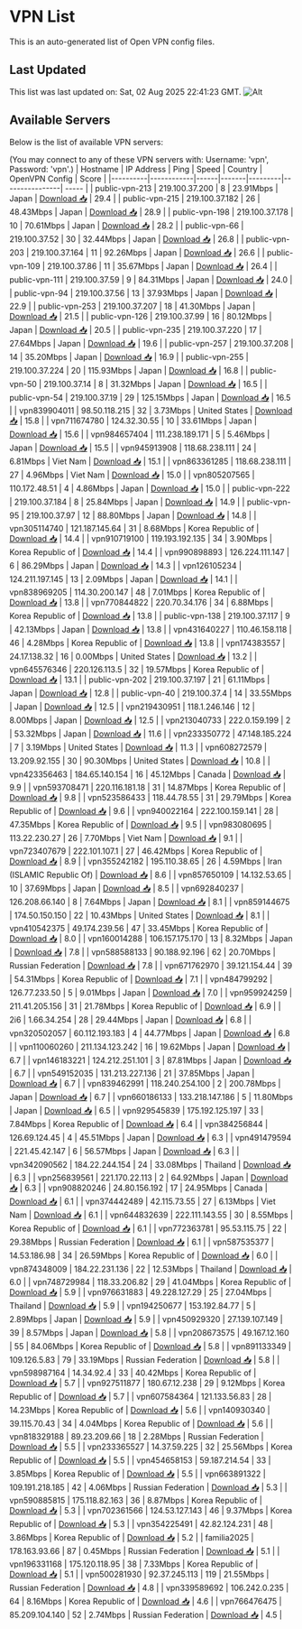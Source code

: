 # VPN List

This is an auto-generated list of Open VPN config files.

## Last Updated

This list was last updated on: Sat, 02 Aug 2025 22:41:23 GMT.
![Alt](https://repobeats.axiom.co/api/embed/186b98318ef1479477931607c1ad7d823f12451f.svg "Repobeats analytics image")

## Available Servers

Below is the list of available VPN servers:

(You may connect to any of these VPN servers with: Username: 'vpn', Password: 'vpn'.)
| Hostname | IP Address | Ping | Speed | Country | OpenVPN Config | Score |
|----------|------------|------|-------|---------|----------------| ----- |
| public-vpn-213 | 219.100.37.200 | 8 | 23.91Mbps | Japan | [Download 📥](./configs/server_0_JP.ovpn) | 29.4 |
| public-vpn-215 | 219.100.37.182 | 26 | 48.43Mbps | Japan | [Download 📥](./configs/server_1_JP.ovpn) | 28.9 |
| public-vpn-198 | 219.100.37.178 | 10 | 70.61Mbps | Japan | [Download 📥](./configs/server_2_JP.ovpn) | 28.2 |
| public-vpn-66 | 219.100.37.52 | 30 | 32.44Mbps | Japan | [Download 📥](./configs/server_3_JP.ovpn) | 26.8 |
| public-vpn-203 | 219.100.37.164 | 11 | 92.26Mbps | Japan | [Download 📥](./configs/server_4_JP.ovpn) | 26.6 |
| public-vpn-109 | 219.100.37.86 | 11 | 35.67Mbps | Japan | [Download 📥](./configs/server_5_JP.ovpn) | 26.4 |
| public-vpn-111 | 219.100.37.59 | 9 | 84.31Mbps | Japan | [Download 📥](./configs/server_6_JP.ovpn) | 24.0 |
| public-vpn-94 | 219.100.37.56 | 13 | 37.93Mbps | Japan | [Download 📥](./configs/server_7_JP.ovpn) | 22.9 |
| public-vpn-253 | 219.100.37.207 | 18 | 41.30Mbps | Japan | [Download 📥](./configs/server_8_JP.ovpn) | 21.5 |
| public-vpn-126 | 219.100.37.99 | 16 | 80.12Mbps | Japan | [Download 📥](./configs/server_9_JP.ovpn) | 20.5 |
| public-vpn-235 | 219.100.37.220 | 17 | 27.64Mbps | Japan | [Download 📥](./configs/server_10_JP.ovpn) | 19.6 |
| public-vpn-257 | 219.100.37.208 | 14 | 35.20Mbps | Japan | [Download 📥](./configs/server_11_JP.ovpn) | 16.9 |
| public-vpn-255 | 219.100.37.224 | 20 | 115.93Mbps | Japan | [Download 📥](./configs/server_12_JP.ovpn) | 16.8 |
| public-vpn-50 | 219.100.37.14 | 8 | 31.32Mbps | Japan | [Download 📥](./configs/server_13_JP.ovpn) | 16.5 |
| public-vpn-54 | 219.100.37.19 | 29 | 125.15Mbps | Japan | [Download 📥](./configs/server_14_JP.ovpn) | 16.5 |
| vpn839904011 | 98.50.118.215 | 32 | 3.73Mbps | United States | [Download 📥](./configs/server_15_US.ovpn) | 15.8 |
| vpn711674780 | 124.32.30.55 | 10 | 33.61Mbps | Japan | [Download 📥](./configs/server_16_JP.ovpn) | 15.6 |
| vpn984657404 | 111.238.189.171 | 5 | 5.46Mbps | Japan | [Download 📥](./configs/server_17_JP.ovpn) | 15.5 |
| vpn945913908 | 118.68.238.111 | 24 | 6.81Mbps | Viet Nam | [Download 📥](./configs/server_18_VN.ovpn) | 15.1 |
| vpn863361285 | 118.68.238.111 | 27 | 4.96Mbps | Viet Nam | [Download 📥](./configs/server_19_VN.ovpn) | 15.0 |
| vpn805207565 | 110.172.48.51 | 4 | 4.86Mbps | Japan | [Download 📥](./configs/server_20_JP.ovpn) | 15.0 |
| public-vpn-222 | 219.100.37.184 | 8 | 25.84Mbps | Japan | [Download 📥](./configs/server_21_JP.ovpn) | 14.9 |
| public-vpn-95 | 219.100.37.97 | 12 | 88.80Mbps | Japan | [Download 📥](./configs/server_22_JP.ovpn) | 14.8 |
| vpn305114740 | 121.187.145.64 | 31 | 8.68Mbps | Korea Republic of | [Download 📥](./configs/server_23_KR.ovpn) | 14.4 |
| vpn910719100 | 119.193.192.135 | 34 | 3.90Mbps | Korea Republic of | [Download 📥](./configs/server_24_KR.ovpn) | 14.4 |
| vpn990898893 | 126.224.111.147 | 6 | 86.29Mbps | Japan | [Download 📥](./configs/server_25_JP.ovpn) | 14.3 |
| vpn126105234 | 124.211.197.145 | 13 | 2.09Mbps | Japan | [Download 📥](./configs/server_26_JP.ovpn) | 14.1 |
| vpn838969205 | 114.30.200.147 | 48 | 7.01Mbps | Korea Republic of | [Download 📥](./configs/server_27_KR.ovpn) | 13.8 |
| vpn770844822 | 220.70.34.176 | 34 | 6.88Mbps | Korea Republic of | [Download 📥](./configs/server_28_KR.ovpn) | 13.8 |
| public-vpn-138 | 219.100.37.117 | 9 | 42.13Mbps | Japan | [Download 📥](./configs/server_29_JP.ovpn) | 13.8 |
| vpn431640227 | 110.46.158.118 | 46 | 4.28Mbps | Korea Republic of | [Download 📥](./configs/server_30_KR.ovpn) | 13.8 |
| vpn174383557 | 24.17.138.32 | 16 | 0.00Mbps | United States | [Download 📥](./configs/server_31_US.ovpn) | 13.2 |
| vpn645576346 | 220.126.113.5 | 32 | 19.57Mbps | Korea Republic of | [Download 📥](./configs/server_32_KR.ovpn) | 13.1 |
| public-vpn-202 | 219.100.37.197 | 21 | 61.11Mbps | Japan | [Download 📥](./configs/server_33_JP.ovpn) | 12.8 |
| public-vpn-40 | 219.100.37.4 | 14 | 33.55Mbps | Japan | [Download 📥](./configs/server_34_JP.ovpn) | 12.5 |
| vpn219430951 | 118.1.246.146 | 12 | 8.00Mbps | Japan | [Download 📥](./configs/server_35_JP.ovpn) | 12.5 |
| vpn213040733 | 222.0.159.199 | 2 | 53.32Mbps | Japan | [Download 📥](./configs/server_36_JP.ovpn) | 11.6 |
| vpn233350772 | 47.148.185.224 | 7 | 3.19Mbps | United States | [Download 📥](./configs/server_37_US.ovpn) | 11.3 |
| vpn608272579 | 13.209.92.155 | 30 | 90.30Mbps | United States | [Download 📥](./configs/server_38_US.ovpn) | 10.8 |
| vpn423356463 | 184.65.140.154 | 16 | 45.12Mbps | Canada | [Download 📥](./configs/server_39_CA.ovpn) | 9.9 |
| vpn593708471 | 220.116.181.18 | 31 | 14.87Mbps | Korea Republic of | [Download 📥](./configs/server_40_KR.ovpn) | 9.8 |
| vpn523586433 | 118.44.78.55 | 31 | 29.79Mbps | Korea Republic of | [Download 📥](./configs/server_41_KR.ovpn) | 9.6 |
| vpn940022164 | 222.100.159.141 | 28 | 47.35Mbps | Korea Republic of | [Download 📥](./configs/server_42_KR.ovpn) | 9.5 |
| vpn983080695 | 113.22.230.27 | 26 | 7.70Mbps | Viet Nam | [Download 📥](./configs/server_43_VN.ovpn) | 9.1 |
| vpn723407679 | 222.101.107.1 | 27 | 46.42Mbps | Korea Republic of | [Download 📥](./configs/server_44_KR.ovpn) | 8.9 |
| vpn355242182 | 195.110.38.65 | 26 | 4.59Mbps | Iran (ISLAMIC Republic Of) | [Download 📥](./configs/server_45_IR.ovpn) | 8.6 |
| vpn857650109 | 14.132.53.65 | 10 | 37.69Mbps | Japan | [Download 📥](./configs/server_46_JP.ovpn) | 8.5 |
| vpn692840237 | 126.208.66.140 | 8 | 7.64Mbps | Japan | [Download 📥](./configs/server_47_JP.ovpn) | 8.1 |
| vpn859144675 | 174.50.150.150 | 22 | 10.43Mbps | United States | [Download 📥](./configs/server_48_US.ovpn) | 8.1 |
| vpn410542375 | 49.174.239.56 | 47 | 33.45Mbps | Korea Republic of | [Download 📥](./configs/server_49_KR.ovpn) | 8.0 |
| vpn160014288 | 106.157.175.170 | 13 | 8.32Mbps | Japan | [Download 📥](./configs/server_50_JP.ovpn) | 7.8 |
| vpn588588133 | 90.188.92.196 | 62 | 20.70Mbps | Russian Federation | [Download 📥](./configs/server_51_RU.ovpn) | 7.8 |
| vpn671762970 | 39.121.154.44 | 39 | 54.31Mbps | Korea Republic of | [Download 📥](./configs/server_52_KR.ovpn) | 7.1 |
| vpn484799292 | 126.77.233.50 | 5 | 9.01Mbps | Japan | [Download 📥](./configs/server_53_JP.ovpn) | 7.0 |
| vpn959924259 | 211.41.205.156 | 31 | 21.78Mbps | Korea Republic of | [Download 📥](./configs/server_54_KR.ovpn) | 6.9 |
| 2i6 | 1.66.34.254 | 28 | 29.44Mbps | Japan | [Download 📥](./configs/server_55_JP.ovpn) | 6.8 |
| vpn320502057 | 60.112.193.183 | 4 | 44.77Mbps | Japan | [Download 📥](./configs/server_56_JP.ovpn) | 6.8 |
| vpn110060260 | 211.134.123.242 | 16 | 19.62Mbps | Japan | [Download 📥](./configs/server_57_JP.ovpn) | 6.7 |
| vpn146183221 | 124.212.251.101 | 3 | 87.81Mbps | Japan | [Download 📥](./configs/server_58_JP.ovpn) | 6.7 |
| vpn549152035 | 131.213.227.136 | 21 | 37.85Mbps | Japan | [Download 📥](./configs/server_59_JP.ovpn) | 6.7 |
| vpn839462991 | 118.240.254.100 | 2 | 200.78Mbps | Japan | [Download 📥](./configs/server_60_JP.ovpn) | 6.7 |
| vpn660186133 | 133.218.147.186 | 5 | 11.80Mbps | Japan | [Download 📥](./configs/server_61_JP.ovpn) | 6.5 |
| vpn929545839 | 175.192.125.197 | 33 | 7.84Mbps | Korea Republic of | [Download 📥](./configs/server_62_KR.ovpn) | 6.4 |
| vpn384256844 | 126.69.124.45 | 4 | 45.51Mbps | Japan | [Download 📥](./configs/server_63_JP.ovpn) | 6.3 |
| vpn491479594 | 221.45.42.147 | 6 | 56.57Mbps | Japan | [Download 📥](./configs/server_64_JP.ovpn) | 6.3 |
| vpn342090562 | 184.22.244.154 | 24 | 33.08Mbps | Thailand | [Download 📥](./configs/server_65_TH.ovpn) | 6.3 |
| vpn256839561 | 221.170.22.113 | 2 | 64.92Mbps | Japan | [Download 📥](./configs/server_66_JP.ovpn) | 6.3 |
| vpn908820246 | 24.80.156.192 | 17 | 24.95Mbps | Canada | [Download 📥](./configs/server_67_CA.ovpn) | 6.1 |
| vpn374442489 | 42.115.73.55 | 27 | 6.13Mbps | Viet Nam | [Download 📥](./configs/server_68_VN.ovpn) | 6.1 |
| vpn644832639 | 222.111.143.55 | 30 | 8.55Mbps | Korea Republic of | [Download 📥](./configs/server_69_KR.ovpn) | 6.1 |
| vpn772363781 | 95.53.115.75 | 22 | 29.38Mbps | Russian Federation | [Download 📥](./configs/server_70_RU.ovpn) | 6.1 |
| vpn587535377 | 14.53.186.98 | 34 | 26.59Mbps | Korea Republic of | [Download 📥](./configs/server_71_KR.ovpn) | 6.0 |
| vpn874348009 | 184.22.231.136 | 22 | 12.53Mbps | Thailand | [Download 📥](./configs/server_72_TH.ovpn) | 6.0 |
| vpn748729984 | 118.33.206.82 | 29 | 41.04Mbps | Korea Republic of | [Download 📥](./configs/server_73_KR.ovpn) | 5.9 |
| vpn976631883 | 49.228.127.29 | 25 | 27.04Mbps | Thailand | [Download 📥](./configs/server_74_TH.ovpn) | 5.9 |
| vpn194250677 | 153.192.84.77 | 5 | 2.89Mbps | Japan | [Download 📥](./configs/server_75_JP.ovpn) | 5.9 |
| vpn450929320 | 27.139.107.149 | 39 | 8.57Mbps | Japan | [Download 📥](./configs/server_76_JP.ovpn) | 5.8 |
| vpn208673575 | 49.167.12.160 | 55 | 84.06Mbps | Korea Republic of | [Download 📥](./configs/server_77_KR.ovpn) | 5.8 |
| vpn891133349 | 109.126.5.83 | 79 | 33.19Mbps | Russian Federation | [Download 📥](./configs/server_78_RU.ovpn) | 5.8 |
| vpn598987164 | 14.34.92.4 | 33 | 40.42Mbps | Korea Republic of | [Download 📥](./configs/server_79_KR.ovpn) | 5.7 |
| vpn927511877 | 180.67.12.238 | 29 | 9.12Mbps | Korea Republic of | [Download 📥](./configs/server_80_KR.ovpn) | 5.7 |
| vpn607584364 | 121.133.56.83 | 28 | 14.23Mbps | Korea Republic of | [Download 📥](./configs/server_81_KR.ovpn) | 5.6 |
| vpn140930340 | 39.115.70.43 | 34 | 4.04Mbps | Korea Republic of | [Download 📥](./configs/server_82_KR.ovpn) | 5.6 |
| vpn818329188 | 89.23.209.66 | 18 | 2.28Mbps | Russian Federation | [Download 📥](./configs/server_83_RU.ovpn) | 5.5 |
| vpn233365527 | 14.37.59.225 | 32 | 25.56Mbps | Korea Republic of | [Download 📥](./configs/server_84_KR.ovpn) | 5.5 |
| vpn454658153 | 59.187.214.54 | 33 | 3.85Mbps | Korea Republic of | [Download 📥](./configs/server_85_KR.ovpn) | 5.5 |
| vpn663891322 | 109.191.218.185 | 42 | 4.06Mbps | Russian Federation | [Download 📥](./configs/server_86_RU.ovpn) | 5.3 |
| vpn590885815 | 175.118.82.163 | 36 | 8.87Mbps | Korea Republic of | [Download 📥](./configs/server_87_KR.ovpn) | 5.3 |
| vpn702361566 | 124.53.127.143 | 46 | 9.37Mbps | Korea Republic of | [Download 📥](./configs/server_88_KR.ovpn) | 5.3 |
| vpn354225491 | 42.82.124.231 | 48 | 3.86Mbps | Korea Republic of | [Download 📥](./configs/server_89_KR.ovpn) | 5.2 |
| familia2025 | 178.163.93.66 | 87 | 0.45Mbps | Russian Federation | [Download 📥](./configs/server_90_RU.ovpn) | 5.1 |
| vpn196331168 | 175.120.118.95 | 38 | 7.33Mbps | Korea Republic of | [Download 📥](./configs/server_91_KR.ovpn) | 5.1 |
| vpn500281930 | 92.37.245.113 | 119 | 21.55Mbps | Russian Federation | [Download 📥](./configs/server_92_RU.ovpn) | 4.8 |
| vpn339589692 | 106.242.0.235 | 64 | 8.16Mbps | Korea Republic of | [Download 📥](./configs/server_93_KR.ovpn) | 4.6 |
| vpn766476475 | 85.209.104.140 | 52 | 2.74Mbps | Russian Federation | [Download 📥](./configs/server_94_RU.ovpn) | 4.5 |

